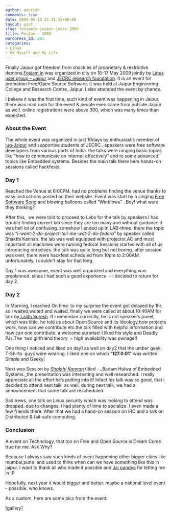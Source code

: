 ```yaml
---
author: gaurish
comments: true
date: 2009-05-18 21:31:15+00:00
layout: post
slug: fosjamin-jaipur-jecrc-2009
title: FosJam - 2009
wordpress_id: 281
categories:
- Linux
- Me Myself and My Life
---
```


Finally Jaipur got freedom from shackles of proprietary & restrictive demons.[Fosjam.in](http://Fosjam.in) was organized in city on 16-17 May 2009 jointly by [Linux user group – Jaipur](http://jugj.in) and [JECRC research foundation](http://www.jecrc.net). It is an event for promotion Free/Open Source Software. it was held at Jaipur Engineering College and Research Centre, Jaipur. I also attended the event by chance.

I believe it was the first time, such kind of event was happening in Jaipur. there was mad rush for the event & people even came from outside Jaipur as well. online registrations were above 300, which was many times than expected.


### About the Event


The whole event was organized in just 10days by enthusiastic member of [lug-Jaipur](http://jugj.in) and supportive students of JECRC.  speakers were free software developers from various parts of India. the talks were ranging basic topics like “how to communicate on internet effectively” and to some advanced topics like Embedded systems. Besides the main talk there here hands-on sessions called hackfests.


### Day 1


Reached the Venue at 6:00PM, had no problems finding the venue thanks to easy instructions posted on their website. Event was start by a singing [Free Software Song](http://www.gnu.org/music/free-software-song) and blowing balloons called “Winblows” . Boy! what were they thinking?

After this,  we were told to proceed to Labs for the talk by speakers.I had trouble finding correct lab since they are too many and without guidance it was hell lot of confusing. somehow I ended up in LAB-three. there the topic was “_i-want-2-do-project-tell-me-wat-2-do-fedora_” by speaker called  Shakthi Kannan. the lab was well equipped with projector,AC and most important all machines were running fedora! Sessions started with all of us introducing ourselves. the talk was quite long but not boring. after session was over, there were hackfest scheduled from 10pm to 2:00AM. unfortunately, i couldn't stay for that long.

Day 1 was awesome, event was well organized and everything was preplanned. since i had such a good experience  - I decided to return for day 2.


### Day 2


In Morning, I reached On time. to my surprise the event got delayed by 1hr. so i waited,waited and waited. finally we were called at about 10:40AM for talk by[ Lalith Suresh](http://lalithsuresh.wordpress.com/). If i remember correctly, he is not speaker’s panel, which was little. he told us about Open Source and its Ideology,how projects work, how can we contribute etc.the talk filled with helpful information and how can one contribute. a welcome surprise! I liked his style and Deadly PJs.The  two girlfriend theory  = high availability was pwnage!!

One thing I noticed and liked on day1 as well on day2 that the umber geek T-Shirts  guys were wearing. i liked one on which "**127.0.01**" was written. Simple and Geeky!

Next was Session by [_Shakthi Kannan_](http://www.shakthimaan.com) titled - _Badam Halwa of Embedded Systems._the presentation was interesting and well researched. i really appreciate all the effort he’s putting into it! Infact his talk was so good, that i decided to attend next talk  as well. during next talk, we had a announcement that some talk are rescheduled.

Sad news, one talk on Linux security which was looking to attend was dropped. due to changes, i had plenty of time to socialize. I even made a few friends there. After that we had a hand-on session on IRC and a talk on Distributed & fail-safe computing.


### Conclusion


A event on Technology, that too on Free and Open Source is Dream Come true for me. Ask Why?

Because I always saw such kinds of event happening other bigger cities like mumbai,pune  and used to think when can we have something like this in jaipur. I want to thank all who made it possible and [Jai pandya](http://jaipandya.com) for letting me in :P

Hopefully, next year it would bigger and better. maybe a national level event - possible. who knows.

As a custom, here are some pics from the event:

[gallery]
